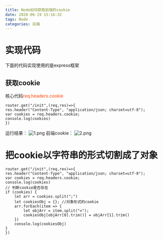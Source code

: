 ```yaml
---
title: Node如何获取前端的cookie
date: 2020-06-19 15:16:32
tags: Node
categories: 后端
---
```

<script type="text/javascript" src="/js/bai.js"></script>

# 实现代码
下面的代码实现使用的是express框架
## 获取cookie
核心代码<font color="#f40">req.headers.cookie</font>
```
router.get("/init",(req,res)=>{
res.header("Content-Type", "application/json; charset=utf-8");
var cookies = req.headers.cookie;
console.log(cookies)
})
```
<!-- more -->
运行结果：
![1.png](/Node如何获取前端的cookie/1.png)
前端cookie：
![2.png](/Node如何获取前端的cookie/2.png)

# 把cookie以字符串的形式切割成了对象
```
router.get("/init",(req,res)=>{
res.header("Content-Type", "application/json; charset=utf-8");
var cookies = req.headers.cookie;
console.log(cookies)
// 判断cookie是否存在
if (cookies) {
    let arr = cookies.split(";")
    let cookiesObj = {}; //对象形式的cookie
    arr.forEach(item => {
        let objArr = item.split("=");
        cookiesObj[objArr[0].trim()] = objArr[1].trim()
    })
    console.log(cookiesObj)
}
})
```